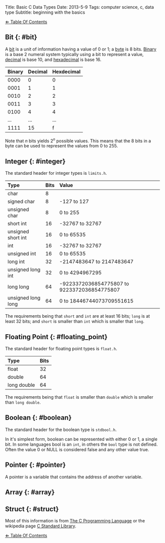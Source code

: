 Title: Basic C Data Types
Date: 2013-5-9
Tags: computer science, c, data type
Subtitle: beginning with the basics

[&#x21d0; Table Of Contents][]

## Bit {: #bit}

A [bit][] is a unit of information having a value of 0 or 1; a [byte][] is 8
bits. [Binary][] is a base 2 numeral system typically using a bit to represent a
value, [decimal][] is base 10, and [hexadecimal][] is base 16.

| Binary | Decimal | Hexdecimal |
|:-------|:--------|:-----------|
| 0000   | 0       | 0          |
| 0001   | 1       | 1          |
| 0010   | 2       | 2          |
| 0011   | 3       | 3          |
| 0100   | 4       | 4          |
| ...    | ...     | ...        |
| 1111   | 15      | f          |

Note that *n* bits yields 2<sup>*n*</sup> possible values. This means that the
8 bits in a byte can be used to represent the values from 0 to 255.

## Integer {: #integer}

The standard header for integer types is `limits.h`.

| Type               | Bits | Value                                        |
|:-------------------|:-----|:---------------------------------------------|
| char               | 8    |                                              |
| signed char        | 8    |                 -127 to 127                  |
| unsigned char      | 8    |                    0 to 255                  |
| short int          | 16   |               -32767 to 32767                |
| unsigned short int | 16   |                    0 to 65535                |
| int                | 16   |               -32767 to 32767                |
| unsigned int       | 16   |                    0 to 65535                |
| long int           | 32   |          -2147483647 to 2147483647           |
| unsigned long int  | 32   |                    0 to 4294967295           |
| long long          | 64   | -9223372036854775807 to 9223372036854775807  |
| unsigned long long | 64   |                    0 to 18446744073709551615 |

The requirements being that `short` and `int` are at least 16 bits; `long` is
at least 32 bits; and `short` is smaller than `int` which is smaller that
`long`.

## Floating Point {: #floating_point}

The standard header for floating point types is `float.h`.

| Type        | Bits |
|:------------|:-----|
| float       | 32   |
| double      | 64   |
| long double | 64   |

The requirements being that `float` is smaller than `double` which is smaller
than `long double`.

## Boolean {: #boolean}

The standard header for the boolean type is `stdbool.h`.

In it's simplest form, boolean can be represented with either 0 or 1, a single
bit. In some languages bool is an `int`, in others the `bool` type is not
defined. Often the value 0 or NULL is considered false and any other value
true.

## Pointer {: #pointer}

A pointer is a variable that contains the address of another variable.

<!-- TODO: content -->

## Array {: #array}

<!-- TODO: content -->

## Struct {: #struct}

<!-- TODO: content -->

Most of this information is from [The C Programming Language][] or the
wikipedia page [C Standard Library][].

[&#x21d0; Table Of Contents][]

[&#x21d0; table of contents]: ../study-guide/#basic_c_data_types "Table Of Contents"
[binary]: http://en.wikipedia.org/wiki/binary "Binary"
[bit]: http://en.wikipedia.org/wiki/bit "Bit"
[byte]: http://en.wikipedia.org/wiki/byte "Byte"
[c standard library]: http://en.wikipedia.org/wiki/c_standard_library "C Standard Library"
[decimal]: http://en.wikipedia.org/wiki/decimal "Decimal"
[hexadecimal]: http://en.wikipedia.org/wiki/hexadecimal "Hexadecimal"
[the c programming language]: http://www.amazon.com/c-programming-language-2nd-ed/dp/0131103709/ "The C Programming Language"
